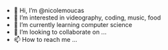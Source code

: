 - 👋 Hi, I’m @nicolemoucas
- 👀 I’m interested in videography, coding, music, food
- 🌱 I’m currently learning computer science
- 💞️ I’m looking to collaborate on ...
- 📫 How to reach me ...

<!---
nicolemoucas/nicolemoucas is a ✨ special ✨ repository because its `README.md` (this file) appears on your GitHub profile.
You can click the Preview link to take a look at your changes.
--->

